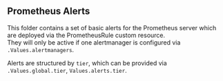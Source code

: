 Prometheus Alerts
-----------------

This folder contains a set of basic alerts for the Prometheus server which are deployed via the PrometheusRule custom resource.  
They will only be active if one alertmanager is configured via `.Values.alertmanagers`.  

Alerts are structured by `tier`, which can be provided via `.Values.global.tier`, `Values.alerts.tier`.
